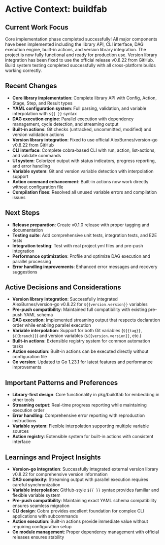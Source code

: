 # Active Context: buildfab

## Current Work Focus
Core implementation phase completed successfully! All major components have been implemented including the library API, CLI interface, DAG execution engine, built-in actions, and version library integration. The project is now fully functional and ready for production use. Version library integration has been fixed to use the official release v0.8.22 from GitHub. Build system testing completed successfully with all cross-platform builds working correctly.

## Recent Changes
- **Core library implementation**: Complete library API with Config, Action, Stage, Step, and Result types
- **YAML configuration system**: Full parsing, validation, and variable interpolation with `${{ }}` syntax
- **DAG execution engine**: Parallel execution with dependency management, cycle detection, and streaming output
- **Built-in actions**: Git checks (untracked, uncommitted, modified) and version validation actions
- **Version library integration**: Fixed to use official AlexBurnes/version-go v0.8.22 from GitHub
- **CLI interface**: Complete cobra-based CLI with run, action, list-actions, and validate commands
- **UI system**: Colorized output with status indicators, progress reporting, and error handling
- **Variable system**: Git and version variable detection with interpolation support
- **Action command enhancement**: Built-in actions now work directly without configuration file
- **Compilation fixes**: Resolved all unused variable errors and compilation issues

## Next Steps
- **Release preparation**: Create v0.1.0 release with proper tagging and documentation
- **Testing suite**: Add comprehensive unit tests, integration tests, and E2E tests
- **Integration testing**: Test with real project.yml files and pre-push integration
- **Performance optimization**: Profile and optimize DAG execution and parallel processing
- **Error handling improvements**: Enhanced error messages and recovery suggestions

## Active Decisions and Considerations
- **Version library integration**: Successfully integrated AlexBurnes/version-go v0.8.22 for `${{version.version}}` variables
- **Pre-push compatibility**: Maintained full compatibility with existing pre-push YAML schema
- **DAG execution**: Implemented streaming output that respects declaration order while enabling parallel execution
- **Variable interpolation**: Support for both Git variables (`${{tag}}`, `${{branch}}`) and version variables (`${{version.version}}`, etc.)
- **Built-in actions**: Extensible registry system for common automation tasks
- **Action execution**: Built-in actions can be executed directly without configuration file
- **Go version**: Updated to Go 1.23.1 for latest features and performance improvements

## Important Patterns and Preferences
- **Library-first design**: Core functionality in pkg/buildfab for embedding in other tools
- **Streaming output**: Real-time progress reporting while maintaining execution order
- **Error handling**: Comprehensive error reporting with reproduction instructions
- **Variable system**: Flexible interpolation supporting multiple variable sources
- **Action registry**: Extensible system for built-in actions with consistent interface

## Learnings and Project Insights
- **Version-go integration**: Successfully integrated external version library v0.8.22 for comprehensive version information
- **DAG complexity**: Streaming output with parallel execution requires careful synchronization
- **Variable interpolation**: GitHub-style `${{ }}` syntax provides familiar and flexible variable system
- **Pre-push compatibility**: Maintaining exact YAML schema compatibility ensures seamless migration
- **CLI design**: Cobra provides excellent foundation for complex CLI applications with subcommands
- **Action execution**: Built-in actions provide immediate value without requiring configuration setup
- **Go module management**: Proper dependency management with official releases ensures stability